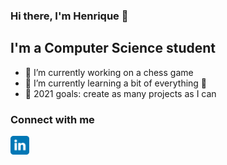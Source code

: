 ### Hi there, I'm Henrique 👋


## I'm a Computer Science student

- 🔭 I’m currently working on a chess game
- 🌱 I’m currently learning a bit of everything 🤣
- 🥅 2021 goals: create as many projects as I can

### Connect with me

<a href="https://www.linkedin.com/in/henrique-matheus-alves-nunes-01a8041b3/" target="_blank"><img align="center" alt="LinkedIn" width="30px" src="/Assets/linkedin.svg"/></a>
